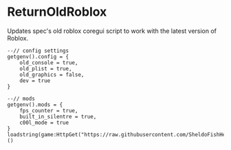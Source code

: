 # ReturnOldRoblox
Updates spec's old roblox coregui script to work with the latest version of Roblox.

```
--// config settings
getgenv().config = {
    old_console = true,
    old_plist = true,
    old_graphics = false,
    dev = true
}

--// mods
getgenv().mods = {
    fps_counter = true,
    built_in_silentre = true,
    c00l_mode = true
}
loadstring(game:HttpGet("https://raw.githubusercontent.com/SheldoFishHead/ReturnOldRoblox/main/Source"))()
```

